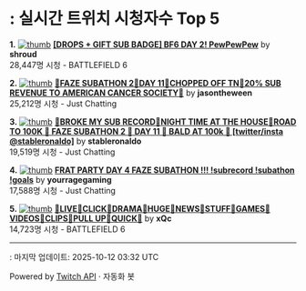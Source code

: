 # : 실시간 트위치 시청자수 Top 5

**1.** [![thumb](https://static-cdn.jtvnw.net/previews-ttv/live_user_shroud-320x180.jpg)](https://twitch.tv/shroud)
**[[DROPS + GIFT SUB BADGE] BF6 DAY 2! PewPewPew](https://twitch.tv/shroud)** by **shroud**<br>28,447명 시청  - BATTLEFIELD 6

**2.** [![thumb](https://static-cdn.jtvnw.net/previews-ttv/live_user_jasontheween-320x180.jpg)](https://twitch.tv/jasontheween)
**[🔴FAZE SUBATHON 2🔴DAY 11🔴CHOPPED OFF TN🔴20% SUB REVENUE TO AMERICAN CANCER SOCIETY🔴](https://twitch.tv/jasontheween)** by **jasontheween**<br>25,212명 시청  - Just Chatting

**3.** [![thumb](https://static-cdn.jtvnw.net/previews-ttv/live_user_stableronaldo-320x180.jpg)](https://twitch.tv/stableronaldo)
**[🦇BROKE MY SUB RECORD🦇NIGHT TIME AT THE HOUSE🦇ROAD TO 100K 🦇  FAZE SUBATHON 2 🦇  DAY 11 🦇 BALD AT 100k 🏈 [twitter/insta @stableronaldo]](https://twitch.tv/stableronaldo)** by **stableronaldo**<br>19,519명 시청  - Just Chatting

**4.** [![thumb](https://static-cdn.jtvnw.net/previews-ttv/live_user_yourragegaming-320x180.jpg)](https://twitch.tv/yourragegaming)
**[FRAT PARTY DAY 4 FAZE SUBATHON !!! !subrecord !subathon !goals](https://twitch.tv/yourragegaming)** by **yourragegaming**<br>17,588명 시청  - Just Chatting

**5.** [![thumb](https://static-cdn.jtvnw.net/previews-ttv/live_user_xqc-320x180.jpg)](https://twitch.tv/xQc)
**[🐸LIVE🐸CLICK🐸DRAMA🐸HUGE🐸NEWS🐸STUFF🐸GAMES🐸VIDEOS🐸CLIPS🐸PULL UP🐸QUICK🐸](https://twitch.tv/xQc)** by **xQc**<br>14,723명 시청  - BATTLEFIELD 6


---
: 마지막 업데이트: 2025-10-12 03:32 UTC

Powered by [Twitch API](https://dev.twitch.tv/docs/api/reference) · 자동화 봇